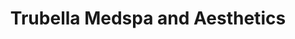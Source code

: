 ---
title: "Trubella Medspa and Aesthetics"
url: /dedham/trubella-medspa-and-aesthetics/
shop: beauty
---